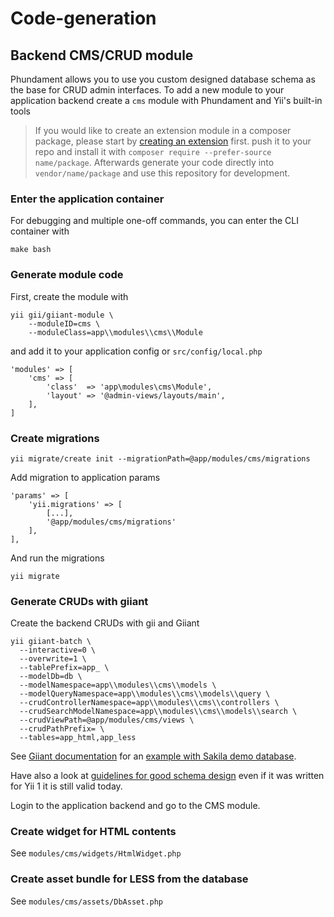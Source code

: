 Code-generation
===============

Backend CMS/CRUD module
-----------------------

Phundament allows you to use you custom designed database schema as the base for CRUD admin interfaces.
To add a new module to your application backend create a `cms` module with Phundament and Yii's built-in tools

> If you would like to create an extension module in a composer package, please start by 
> [creating an extension](44-extension-development.md) first.
> push it to your repo and install it with `composer require --prefer-source name/package`. 
> Afterwards generate your code directly into `vendor/name/package` and use this repository for development.

### Enter the application container

For debugging and multiple one-off commands, you can enter the CLI container with

    make bash

### Generate module code

First, create the module with

    yii gii/giiant-module \
        --moduleID=cms \
        --moduleClass=app\\modules\\cms\\Module

and add it to your application config or `src/config/local.php`

    'modules' => [
        'cms' => [
            'class'  => 'app\modules\cms\Module',
            'layout' => '@admin-views/layouts/main',
        ],
    ]

### Create migrations

	yii migrate/create init --migrationPath=@app/modules/cms/migrations

Add migration to application params

    'params' => [
        'yii.migrations' => [
            [...],
            '@app/modules/cms/migrations'
        ],
    ],

And run the migrations
    
    yii migrate


### Generate CRUDs with giiant 

Create the backend CRUDs with gii and Giiant

    yii giiant-batch \
      --interactive=0 \
      --overwrite=1 \
      --tablePrefix=app_ \
      --modelDb=db \
      --modelNamespace=app\\modules\\cms\\models \
      --modelQueryNamespace=app\\modules\\cms\\models\\query \
      --crudControllerNamespace=app\\modules\\cms\\controllers \
      --crudSearchModelNamespace=app\\modules\\cms\\models\\search \
      --crudViewPath=@app/modules/cms/views \
      --crudPathPrefix= \
      --tables=app_html,app_less

See [Giiant documentation](https://github.com/schmunk42/yii2-giiant/blob/master/README.md) for an [example with Sakila demo database](https://github.com/schmunk42/yii2-giiant/blob/master/docs/generate-sakila-backend.md).

Have also a look at [guidelines for good schema design](http://www.yiiframework.com/wiki/227/guidelines-for-good-schema-design/)
even if it was written for Yii 1 it is still valid today. 

Login to the application backend and go to the CMS module.

### Create widget for HTML contents

See `modules/cms/widgets/HtmlWidget.php`

### Create asset bundle for LESS from the database

See `modules/cms/assets/DbAsset.php`